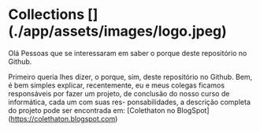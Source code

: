 # Collections [] (./app/assets/images/logo.jpeg)

Olá Pessoas que se interessaram em saber
o porque deste repositório no Github.

Primeiro queria lhes dizer, o porque, sim,
deste repositório no Github. Bem, é bem simples
explicar, recentemente, eu e meus colegas ficamos
responsáveis por fazer um projeto, de conclusão do
nosso curso de informática, cada um com suas res-
ponsabilidades, a descrição completa do projeto
pode ser encontrada em:
[Colethaton no BlogSpot] (https://colethaton.blogspot.com)
